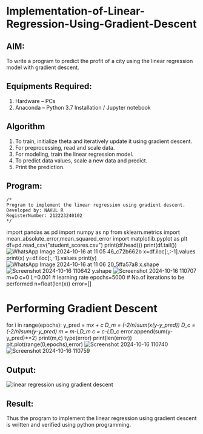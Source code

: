 # Implementation-of-Linear-Regression-Using-Gradient-Descent

## AIM:
To write a program to predict the profit of a city using the linear regression model with gradient descent.

## Equipments Required:
1. Hardware – PCs
2. Anaconda – Python 3.7 Installation / Jupyter notebook

## Algorithm
1. To train, initialize theta and iteratively update it using gradient descent.
2. For preprocessing, read and scale data.
3. For modeling, train the linear regression model.
4. To predict data values, scale a new data and predict.
5. Print the prediction.

## Program:
```
/*
Program to implement the linear regression using gradient descent.
Developed by: NAKUL R
RegisterNumber: 212223240102
*/
```
import pandas as pd
import numpy as np
from sklearn.metrics import mean_absolute_error,mean_squared_error
import matplotlib.pyplot as plt
df=pd.read_csv("student_scores.csv")
print(df.head())
print(df.tail())
![WhatsApp Image 2024-10-16 at 11 05 46_c72b662b](https://github.com/user-attachments/assets/976ca6a3-a492-4402-8049-f52464eafcc3)
x=df.iloc[:,:-1].values
print(x)
y=df.iloc[:,-1].values
print(y)
![WhatsApp Image 2024-10-16 at 11 06 20_5ffa57a8](https://github.com/user-attachments/assets/aecd14a8-8bee-4b1a-8b1a-a54d9f12262f)
x.shape
![Screenshot 2024-10-16 110642](https://github.com/user-attachments/assets/733b8f2e-16b4-44b9-b1bc-2bbd5b6f6eb6)
y.shape
![Screenshot 2024-10-16 110707](https://github.com/user-attachments/assets/37f15f6a-10ef-48ee-a981-12de7c846bcd)
m=0
c=0
L=0.001 # learning rate
epochs=5000 # No.of iterations to be performed
n=float(len(x))
error=[]
# Performing Gradient Descent
for i in range(epochs):
  y_pred = m*x + c
  D_m = (-2/n)sum(x(y-y_pred))
  D_c = (-2/n)*sum(y-y_pred)
  m = m-L*D_m
  c = c-L*D_c
  error.append(sum(y-y_pred)**2)
print(m,c)
type(error)
print(len(error))
plt.plot(range(0,epochs),error)
![Screenshot 2024-10-16 110740](https://github.com/user-attachments/assets/8c451e0c-0b2e-4f9c-aa19-5bcb1cb5015b)
![Screenshot 2024-10-16 110759](https://github.com/user-attachments/assets/152a55c2-842c-4308-9304-c68b1df43e3e)

## Output:
![linear regression using gradient descent](sam.png)


## Result:
Thus the program to implement the linear regression using gradient descent is written and verified using python programming.
